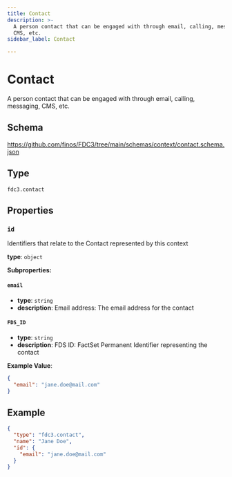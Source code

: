 ```yaml
---
title: Contact
description: >-
  A person contact that can be engaged with through email, calling, messaging,
  CMS, etc.
sidebar_label: Contact

---
```


# Contact

A person contact that can be engaged with through email, calling, messaging, CMS, etc.

## Schema

<https://github.com/finos/FDC3/tree/main/schemas/context/contact.schema.json>

## Type

`fdc3.contact`

## Properties

### `id`

Identifiers that relate to the Contact represented by this context

**type**: `object`

**Subproperties:**
#### `email`
- **type**: `string`
- **description**: Email address:  The email address for the contact

#### `FDS_ID`
- **type**: `string`
- **description**: FDS ID:  FactSet Permanent Identifier representing the contact


**Example Value**: 
```json
{
  "email": "jane.doe@mail.com"
}
```

## Example

```json
{
  "type": "fdc3.contact",
  "name": "Jane Doe",
  "id": {
    "email": "jane.doe@mail.com"
  }
}
```

